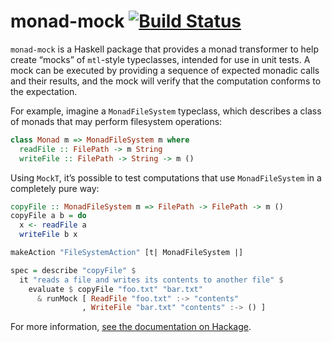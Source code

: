 # monad-mock [![Build Status](https://travis-ci.org/cjdev/monad-mock.svg?branch=master)](https://travis-ci.org/cjdev/monad-mock)

`monad-mock` is a Haskell package that provides a monad transformer to help create “mocks” of `mtl`-style typeclasses, intended for use in unit tests. A mock can be executed by providing a sequence of expected monadic calls and their results, and the mock will verify that the computation conforms to the expectation.

For example, imagine a `MonadFileSystem` typeclass, which describes a class of
monads that may perform filesystem operations:

```haskell
class Monad m => MonadFileSystem m where
  readFile :: FilePath -> m String
  writeFile :: FilePath -> String -> m ()
```

Using `MockT`, it’s possible to test computations that use `MonadFileSystem`
in a completely pure way:

```haskell
copyFile :: MonadFileSystem m => FilePath -> FilePath -> m ()
copyFile a b = do
  x <- readFile a
  writeFile b x

makeAction "FileSystemAction" [t| MonadFileSystem |]

spec = describe "copyFile" $
  it "reads a file and writes its contents to another file" $
    evaluate $ copyFile "foo.txt" "bar.txt"
      & runMock [ ReadFile "foo.txt" :-> "contents"
                , WriteFile "bar.txt" "contents" :-> () ]
```

For more information, [see the documentation on Hackage][monad-mock].

[monad-mock]: https://hackage.haskell.org/package/monad-mock
